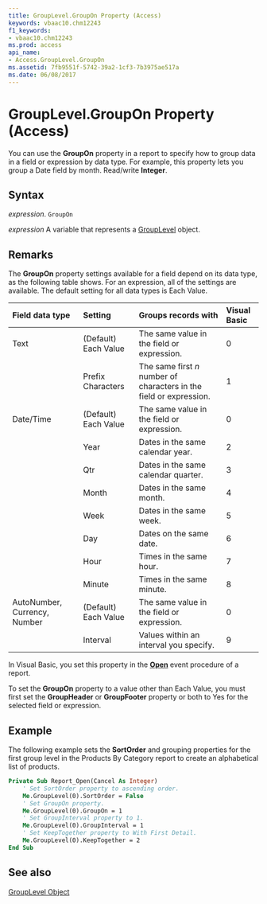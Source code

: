 ```yaml
---
title: GroupLevel.GroupOn Property (Access)
keywords: vbaac10.chm12243
f1_keywords:
- vbaac10.chm12243
ms.prod: access
api_name:
- Access.GroupLevel.GroupOn
ms.assetid: 7fb9551f-5742-39a2-1cf3-7b3975ae517a
ms.date: 06/08/2017
---
```



# GroupLevel.GroupOn Property (Access)

You can use the  **GroupOn** property in a report to specify how to group data in a field or expression by data type. For example, this property lets you group a Date field by month. Read/write **Integer**.


## Syntax

 _expression_. `GroupOn`

 _expression_ A variable that represents a [GroupLevel](Access.GroupLevel.md) object.


## Remarks

The  **GroupOn** property settings available for a field depend on its data type, as the following table shows. For an expression, all of the settings are available. The default setting for all data types is Each Value.



|**Field data type**|**Setting**|**Groups records with**|**Visual Basic**|
|:-----|:-----|:-----|:-----|
|Text|(Default) Each Value|The same value in the field or expression.|0|
||Prefix Characters|The same first  _n_ number of characters in the field or expression.|1|
|Date/Time|(Default) Each Value|The same value in the field or expression.|0|
||Year|Dates in the same calendar year.|2|
||Qtr|Dates in the same calendar quarter.|3|
||Month|Dates in the same month.|4|
||Week|Dates in the same week.|5|
||Day|Dates on the same date.|6|
||Hour|Times in the same hour.|7|
||Minute|Times in the same minute.|8|
|AutoNumber, Currency, Number|(Default) Each Value|The same value in the field or expression.|0|
||Interval|Values within an interval you specify.|9|

In Visual Basic, you set this property in the  **[Open](Access.Report.Open.md)** event procedure of a report.

To set the  **GroupOn** property to a value other than Each Value, you must first set the **GroupHeader** or **GroupFooter** property or both to Yes for the selected field or expression.


## Example

The following example sets the  **SortOrder** and grouping properties for the first group level in the Products By Category report to create an alphabetical list of products.


```vb
Private Sub Report_Open(Cancel As Integer) 
    ' Set SortOrder property to ascending order. 
    Me.GroupLevel(0).SortOrder = False 
    ' Set GroupOn property. 
    Me.GroupLevel(0).GroupOn = 1 
    ' Set GroupInterval property to 1. 
    Me.GroupLevel(0).GroupInterval = 1 
    ' Set KeepTogether property to With First Detail. 
    Me.GroupLevel(0).KeepTogether = 2 
End Sub
```


## See also


[GroupLevel Object](Access.GroupLevel.md)

